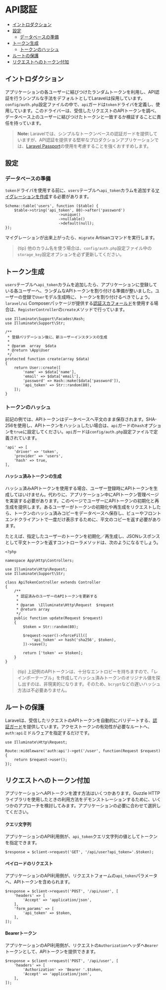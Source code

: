# API認証

- [イントロダクション](#introduction)
- [設定](#configuration)
    - [データベースの準備](#database-preparation)
- [トークン生成](#generating-tokens)
    - [トークンのハッシュ](#hashing-tokens)
- [ルートの保護](#protecting-routes)
- [リクエストへのトークン付加](#passing-tokens-in-requests)

<a name="introduction"></a>
## イントロダクション

アプリケーションの各ユーザーに結びつけたランダムトークンを利用し、API認証を行うシンプルな手法をデフォルトとしてLaravelは採用しています。`config/auth.php`設定ファイルの中で、`api`ガードは`token`ドライバを定義し、使用しています。このドライバーは、受信したリクエストのAPIトークンを調べ、データベース上のユーザーに結びつけたトークンと一致するか検証することに責任を持っています。

> **Note:** Laravelでは、シンプルなトークンベースの認証ガードを提供していますが、API認証を提供する堅牢なプロダクションアプリケーションでは、[Laravel Passport](/docs/{{version}}/passport)の使用を考慮することを強くおすすめします。

<a name="configuration"></a>
## 設定

<a name="database-preparation"></a>
### データベースの準備

`token`ドライバを使用する前に、`users`テーブルへ`api_token`カラムを追加する[マイグレーションを作成](/docs/{{version}}/migrations)する必要があります。

    Schema::table('users', function ($table) {
        $table->string('api_token', 80)->after('password')
                            ->unique()
                            ->nullable()
                            ->default(null);
    });

マイグレーションが出来上がったら、`migrate` Artisanコマンドを実行します。

> {tip} 他のカラム名を使う場合は、`config/auth.php`設定ファイル中の`storage_key`設定オプションを必ず更新してください。

<a name="generating-tokens"></a>
## トークン生成

`users`テーブルへ`api_token`カラムを追加したら、アプリケーションに登録している各ユーザーへ、ランダムなAPIトークンを割り付ける準備が整いました。ユーザーの登録で`User`モデル生成時に、トークンを割り付けるべきでしょう。`laravel/ui` Composerパッケージが提供する[認証スカフォールド](/docs/{{version}}/authentication#authentication-quickstart)を使用する場合は、`RegisterController`の`create`メソッドで行っています。

    use Illuminate\Support\Facades\Hash;
    use Illuminate\Support\Str;

    /**
     * 登録バリデーション後に、新ユーザーインスタンスの生成
     *
     * @param  array  $data
     * @return \App\User
     */
    protected function create(array $data)
    {
        return User::create([
            'name' => $data['name'],
            'email' => $data['email'],
            'password' => Hash::make($data['password']),
            'api_token' => Str::random(80),
        ]);
    }

<a name="hashing-tokens"></a>
### トークンのハッシュ

前記の例では、APIトークンはデータベースへ平文のまま保存されます。SHA-256を使用し、APIトークンをハッシュしたい場合は、`api`ガードの`hash`オプションを`true`に設定してください。`api`ガードは`config/auth.php`設定ファイルで定義されています。

    'api' => [
        'driver' => 'token',
        'provider' => 'users',
        'hash' => true,
    ],

#### ハッシュ済みトークンの生成

ハッシュ済みAPIトークンを使用する場合、ユーザー登録時にAPIトークンを生成してはいけません。代わりに、アプリケーション中にAPIトークン管理ページを実装する必要があります。このページでユーザーにAPIトークンの初期化と再生成を提供します。あるユーザーがトークンの初期化や再生成をリクエストしたら、トークンのハッシュ済みコピーをデータベースへ保存し、ビューやフロントエンドクライアントで一度だけ表示するために、平文のコピーを返す必要があります。

たとえば、指定したユーザーのトークンを初期化／再生成し、JSONレスポンスとして平文トークンを返すコントローラメソッドは、次のようになるでしょう。

    <?php

    namespace App\Http\Controllers;

    use Illuminate\Http\Request;
    use Illuminate\Support\Str;

    class ApiTokenController extends Controller
    {
        /**
         * 認証済みのユーザーのAPIトークンを更新する
         *
         * @param  \Illuminate\Http\Request  $request
         * @return array
         */
        public function update(Request $request)
        {
            $token = Str::random(80);

            $request->user()->forceFill([
                'api_token' => hash('sha256', $token),
            ])->save();

            return ['token' => $token];
        }
    }

> {tip} 上記例のAPIトークンは、十分なエントロピーを持ちますので、「レインボーテーブル」を作成してハッシュ済みトークンのオリジナル値を探し出すのは、非現実的になります。そのため、`bcrypt`などの遅いハッシュ方法は不必要ありません。

<a name="protecting-routes"></a>
## ルートの保護

Laravelは、受信したリクエストのAPIトークンを自動的にバリデートする、[認証ガード](/docs/{{version}}/authentication#adding-custom-guards)を提供しています。アクセストークンの有効性が必要なルートへ、`auth:api`ミドルウェアを指定するだけです。

    use Illuminate\Http\Request;

    Route::middleware('auth:api')->get('/user', function(Request $request) {
        return $request->user();
    });

<a name="passing-tokens-in-requests"></a>
## リクエストへのトークン付加

アプリケーションへAPIトークンを渡す方法はいくつかあります。Guzzle HTTPライブラリを使用したときの利用方法をデモンストレーションするために、いくつかのアプローチを検討してみます。アプリケーションの必要に合わせて選択してください。

#### クエリ文字列

アプリケーションのAPI利用側が、`api_token`クエリ文字列の値としてトークンを指定できます。

    $response = $client->request('GET', '/api/user?api_token='.$token);

#### ペイロードのリクエスト

アプリケーションのAPI利用側が、リクエストフォームの`api_token`パラメータへ、APIトークンを含められます。

    $response = $client->request('POST', '/api/user', [
        'headers' => [
            'Accept' => 'application/json',
        ],
        'form_params' => [
            'api_token' => $token,
        ],
    ]);

#### Bearerトークン

アプリケーションのAPI利用側が、リクエストの`Authorization`ヘッダへ`Bearer`トークンとして、APIトークンを提供できます。

    $response = $client->request('POST', '/api/user', [
        'headers' => [
            'Authorization' => 'Bearer '.$token,
            'Accept' => 'application/json',
        ],
    ]);
